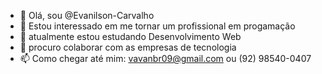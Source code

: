 - 👋 Olá, sou @Evanilson-Carvalho
- 👀 Estou interessado em me tornar um profissional em progamação 
- 🌱 atualmente estou estudando Desenvolvimento Web
- 💞️ procuro colaborar com as empresas de tecnologia
- 📫 Como chegar até mim: vavanbr09@gmail.com ou (92) 98540-0407
